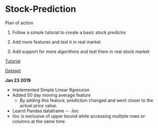 # Stock-Prediction

Plan of action

1. Follow a simple tutorial to create a basic stock predictor

2. Add more features and test it in real market

3. Add support for more algorithms and test them in real stock market

[Tutorial](https://www.youtube.com/watch?v=r4mwkS2T9aI)

[Dataset](https://in.finance.yahoo.com/quote/M%26MFIN.NS/history?period1=1199167200&period2=1548050400&interval=1d&filter=history&frequency=1d)

**Jan 23 2019**
* Implemented Simple Linear Rgression
* Added 50 day moving average feature
    * By adding this feature, prediction changed and went closer to the actual price value.
* Learnt Pandas dataframe -- .iloc 
* iloc is exclusive of upper bound while accessing multiple rows or columns at the same time
